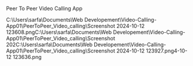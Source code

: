 Peer To Peer Video Calling App

C:\Users\sarfa\Documents\Web Developement\Video-Calling-App01\PeerToPeer_Video_calling\Screenshot 2024-10-12 123608.pngC:\Users\sarfa\Documents\Web Developement\Video-Calling-App01\PeerToPeer_Video_calling\Screenshot 202C:\Users\sarfa\Documents\Web Developement\Video-Calling-App01\PeerToPeer_Video_calling\Screenshot 2024-10-12 123927.png4-10-12 123636.png
